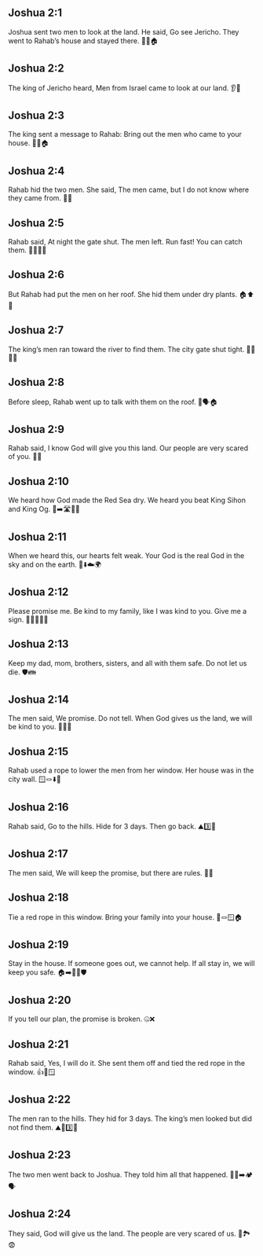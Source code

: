 ## Joshua 2:1
Joshua sent two men to look at the land. He said, Go see Jericho. They went to Rahab’s house and stayed there. 🕵️‍♂️🏠
## Joshua 2:2
The king of Jericho heard, Men from Israel came to look at our land. 👂👑
## Joshua 2:3
The king sent a message to Rahab: Bring out the men who came to your house. 📩👑🏠
## Joshua 2:4
Rahab hid the two men. She said, The men came, but I do not know where they came from. 🤫🫢
## Joshua 2:5
Rahab said, At night the gate shut. The men left. Run fast! You can catch them. 🌙🚪🏃‍♂️
## Joshua 2:6
But Rahab had put the men on her roof. She hid them under dry plants. 🏠⬆️🌾
## Joshua 2:7
The king’s men ran toward the river to find them. The city gate shut tight. 🏃‍♂️🌊🚪
## Joshua 2:8
Before sleep, Rahab went up to talk with them on the roof. 🌙🗣️🏠
## Joshua 2:9
Rahab said, I know God will give you this land. Our people are very scared of you. 🙏😨
## Joshua 2:10
We heard how God made the Red Sea dry. We heard you beat King Sihon and King Og. 🌊➡️🛣️👑👑
## Joshua 2:11
When we heard this, our hearts felt weak. Your God is the real God in the sky and on the earth. 💓⬇️☁️🌍
## Joshua 2:12
Please promise me. Be kind to my family, like I was kind to you. Give me a sign. 🤝👨‍👩‍👧‍👦
## Joshua 2:13
Keep my dad, mom, brothers, sisters, and all with them safe. Do not let us die. 🛡️👪
## Joshua 2:14
The men said, We promise. Do not tell. When God gives us the land, we will be kind to you. 🤫🤝🙏
## Joshua 2:15
Rahab used a rope to lower the men from her window. Her house was in the city wall. 🪟🪢⬇️🧱
## Joshua 2:16
Rahab said, Go to the hills. Hide for 3 days. Then go back. ⛰️3️⃣🙈
## Joshua 2:17
The men said, We will keep the promise, but there are rules. 🧾🤝
## Joshua 2:18
Tie a red rope in this window. Bring your family into your house. 🔴🪢🪟🏠
## Joshua 2:19
Stay in the house. If someone goes out, we cannot help. If all stay in, we will keep you safe. 🏠➡️🚫✅🛡️
## Joshua 2:20
If you tell our plan, the promise is broken. 🤐❌
## Joshua 2:21
Rahab said, Yes, I will do it. She sent them off and tied the red rope in the window. 👍🔴🪟
## Joshua 2:22
The men ran to the hills. They hid for 3 days. The king’s men looked but did not find them. ⛰️🙈3️⃣🔎
## Joshua 2:23
The two men went back to Joshua. They told him all that happened. 🏃‍♂️➡️🏕️🗣️
## Joshua 2:24
They said, God will give us the land. The people are very scared of us. 🙏🏞️😨
